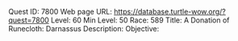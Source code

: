 Quest ID: 7800
Web page URL: https://database.turtle-wow.org/?quest=7800
Level: 60
Min Level: 50
Race: 589
Title: A Donation of Runecloth: Darnassus
Description: 
Objective: 
